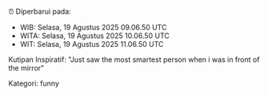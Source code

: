 ⏰ Diperbarui pada:
- WIB: Selasa, 19 Agustus 2025 09.06.50 UTC
- WITA: Selasa, 19 Agustus 2025 10.06.50 UTC
- WIT: Selasa, 19 Agustus 2025 11.06.50 UTC

Kutipan Inspiratif:
"Just saw the most smartest person when i was in front of the mirror"


Kategori: funny

